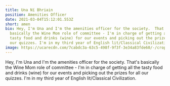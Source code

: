 ```yaml
---
title: Una Ní Bhriain
position: Amenities Officer
date: 2021-03-04T15:12:01.553Z
short: amen
bio: Hey, I'm Una and I'm the amenities officer for the society.  That's
  basically the Wine Mom role of committee - I'm in charge of getting all the
  tasty food and drinks (wine) for our events and picking out the prizes for all
  our quizzes. I'm in my third year of English lit/Classical Civilization.
image: https://ucarecdn.com/7cabdc3a-63c5-498f-9f3f-3e34a83fde60/-/crop/923x615/79,139/-/preview/
---
```

Hey, I'm Una and I'm the amenities officer for the society.  That's basically the Wine Mom role of committee - I'm in charge of getting all the tasty food and drinks (wine) for our events and picking out the prizes for all our quizzes. I'm in my third year of English lit/Classical Civilization.